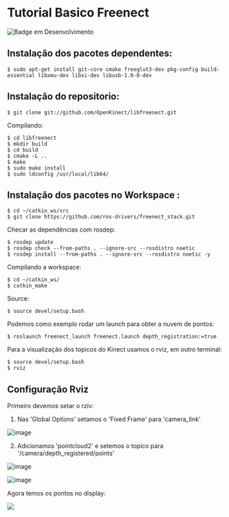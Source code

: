 # Tutorial Basico Freenect
![Badge em Desenvolvimento](http://img.shields.io/static/v1?label=STATUS&message=EM%20DESENVOLVIMENTO&color=GREEN&style=for-the-badge)

## Instalação dos pacotes dependentes:
```
$ sudo apt-get install git-core cmake freeglut3-dev pkg-config build-essential libxmu-dev libxi-dev libusb-1.0-0-dev
```

## Instalação do repositorio:
```
$ git clone git://github.com/OpenKinect/libfreenect.git

```

Compilando:

```
$ cd libfreenect
$ mkdir build
$ cd build
$ cmake -L ..
$ make
$ sudo make install
$ sudo ldconfig /usr/local/lib64/
```

## Instalação dos pacotes no Workspace :
```
$ cd ~/catkin_ws/src
$ git clone https://github.com/ros-drivers/freenect_stack.git
```

Checar as dependências com rosdep:
```
$ rosdep update
$ rosdep check --from-paths . --ignore-src --rosdistro noetic
$ rosdep install --from-paths . --ignore-src --rosdistro noetic -y
```

Compilando a workspace:
```
$ cd ~/catkin_ws/
$ catkin_make
```

Source:
```
$ source devel/setup.bash
```

Podemos como exemplo rodar um launch para obter a nuvem de pontos:

```
$ roslaunch freenect_launch freenect.launch depth_registration:=true

```

Para a visualização dos topicos do Kinect usamos o rviz, em outro terminal:

```
$ source devel/setup.bash
$ rviz
```

## Configuração Rviz

Primeiro devemos setar o rziv:
1. Nas 'Global Options' setamos o 'Fixed Frame' para 'camera_link'

![image](https://user-images.githubusercontent.com/112727443/236491093-f5f4da5f-d709-4a50-85c0-f56d959fb1d2.png)

2. Adicionamos 'pointcloud2' e setemos o topico para '/camera/depth_registered/points'

![image](https://user-images.githubusercontent.com/112727443/236491568-bb6ed89f-4ca2-48c2-acef-66cbf4496b42.png) 


![image](https://user-images.githubusercontent.com/112727443/236491772-02c92416-1c0c-4944-aae1-91e29ebd2553.png)

Agora temos os pontos no display:

![](https://github.com/HerickDallAgnol/Openni-e-Freenect-/blob/main/rviz.gif)




